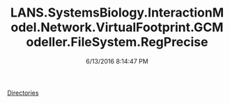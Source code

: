 ﻿---
title: LANS.SystemsBiology.InteractionModel.Network.VirtualFootprint.GCModeller.FileSystem.RegPrecise
date: 6/13/2016 8:14:47 PM
---

[Directories](T-LANS.SystemsBiology.InteractionModel.Network.VirtualFootprint.GCModeller.FileSystem.RegPrecise.Directories.html)
